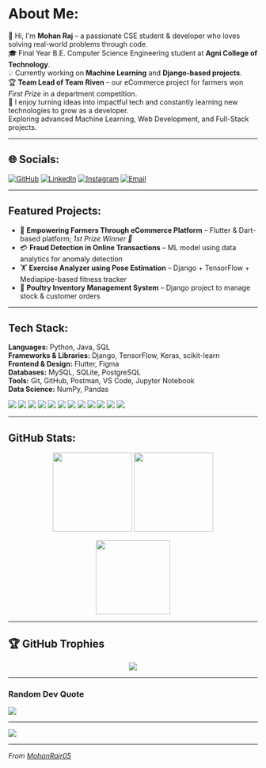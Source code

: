 #  About Me:
👋 Hi, I'm **Mohan Raj** – a passionate CSE student & developer who loves solving real-world problems through code.  
🎓 Final Year B.E. Computer Science Engineering student at **Agni College of Technology**.  
💡 Currently working on **Machine Learning** and **Django-based projects**.  
🏆 **Team Lead of Team Riven** – our eCommerce project for farmers won *First Prize* in a department competition.  
🚀 I enjoy turning ideas into impactful tech and constantly learning new technologies to grow as a developer.  
 Exploring advanced Machine Learning, Web Development, and Full-Stack projects.  

---

## 🌐 Socials:
[![GitHub](https://img.shields.io/badge/GitHub-100000?logo=github&logoColor=white)](https://github.com/Mohanrajr05)
[![LinkedIn](https://img.shields.io/badge/LinkedIn-%230077B5.svg?logo=linkedin&logoColor=white)](https://linkedin.com/in/mohanrajr05)
[![Instagram](https://img.shields.io/badge/Instagram-%23E4405F.svg?logo=Instagram&logoColor=white)](https://instagram.com/_rxj_05)
[![Email](https://img.shields.io/badge/Email-D14836?logo=gmail&logoColor=white)](mailto:mohanrajr059@gmail.com)

---

##  Featured Projects:
- 🌾 **Empowering Farmers Through eCommerce Platform** – Flutter & Dart-based platform; *1st Prize Winner 🥇*  
- 💳 **Fraud Detection in Online Transactions** – ML model using data analytics for anomaly detection  
- 🏋️ **Exercise Analyzer using Pose Estimation** – Django + TensorFlow + Mediapipe-based fitness tracker  
- 🍗 **Poultry Inventory Management System** – Django project to manage stock & customer orders  

---

##  Tech Stack:
**Languages:** Python, Java, SQL  
**Frameworks & Libraries:** Django, TensorFlow, Keras, scikit-learn  
**Frontend & Design:** Flutter, Figma  
**Databases:** MySQL, SQLite, PostgreSQL  
**Tools:** Git, GitHub, Postman, VS Code, Jupyter Notebook  
**Data Science:** NumPy, Pandas  

<p align="left">
  <img src="https://img.shields.io/badge/python-3670A0?style=for-the-badge&logo=python&logoColor=ffdd54"/>
  <img src="https://img.shields.io/badge/django-%23092E20.svg?style=for-the-badge&logo=django&logoColor=white"/>
  <img src="https://img.shields.io/badge/java-%23ED8B00.svg?style=for-the-badge&logo=openjdk&logoColor=white"/>
  <img src="https://img.shields.io/badge/mysql-4479A1.svg?style=for-the-badge&logo=mysql&logoColor=white"/>
  <img src="https://img.shields.io/badge/postgres-%23316192.svg?style=for-the-badge&logo=postgresql&logoColor=white"/>
  <img src="https://img.shields.io/badge/sqlite-%2307405e.svg?style=for-the-badge&logo=sqlite&logoColor=white"/>
  <img src="https://img.shields.io/badge/figma-%23F24E1E.svg?style=for-the-badge&logo=figma&logoColor=white"/>
  <img src="https://img.shields.io/badge/Keras-%23D00000.svg?style=for-the-badge&logo=Keras&logoColor=white"/>
  <img src="https://img.shields.io/badge/numpy-%23013243.svg?style=for-the-badge&logo=numpy&logoColor=white"/>
  <img src="https://img.shields.io/badge/pandas-%23150458.svg?style=for-the-badge&logo=pandas&logoColor=white"/>
  <img src="https://img.shields.io/badge/TensorFlow-%23FF6F00.svg?style=for-the-badge&logo=TensorFlow&logoColor=white"/>
  <img src="https://img.shields.io/badge/scikit--learn-%23F7931E.svg?style=for-the-badge&logo=scikit-learn&logoColor=white"/>
</p>

---

##  GitHub Stats:

<p align="center">
  <img src="https://github-readme-stats.vercel.app/api?username=Mohanrajr05&theme=dark&hide_border=false&include_all_commits=true&count_private=true" height="160px"/>
  <img src="https://github-readme-streak-stats.herokuapp.com/?user=Mohanrajr05&theme=dark&hide_border=false" height="160px"/>
</p>

<p align="center">
  <img src="https://github-readme-stats.vercel.app/api/top-langs/?username=Mohanrajr05&theme=dark&hide_border=false&layout=compact" height="150px"/>
</p>

---

## 🏆 GitHub Trophies
<p align="center">
  <img src="https://github-profile-trophy.vercel.app/?username=Mohanrajr05&theme=radical&no-frame=false&no-bg=false&margin-w=4"/>
</p>

---

### Random Dev Quote
![](https://quotes-github-readme.vercel.app/api?type=horizontal&theme=radical)

---

![](https://komarev.com/ghpvc/?username=Mohanrajr05&label=Profile%20Views&color=blueviolet&style=flat)

---

*From [MohanRajr05](https://github.com/MohanRajr05)*  
<!-- Proudly created with GPRM ( https://gprm.itsvg.in ) -->

